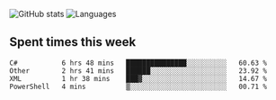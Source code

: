 ![GitHub stats](https://github-readme-stats.vercel.app/api?username=emipa606&theme=github_dark&show_icons=true) 
![Languages](https://github-readme-stats.vercel.app/api/top-langs/?username=emipa606&theme=github_dark&layout=compact)

## Spent times this week
<!--START_SECTION:waka-->
```text
C#           6 hrs 48 mins   ███████████████░░░░░░░░░░   60.63 % 
Other        2 hrs 41 mins   ██████░░░░░░░░░░░░░░░░░░░   23.92 % 
XML          1 hr 38 mins    ███▓░░░░░░░░░░░░░░░░░░░░░   14.67 % 
PowerShell   4 mins          ▒░░░░░░░░░░░░░░░░░░░░░░░░   00.71 % 
```
<!--END_SECTION:waka-->
